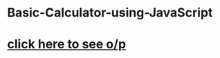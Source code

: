 # Basic-Calculator-using-JavaScript
# [click here to see o/p](https://vikrant019.github.io/ULOAX-Taxi-booking-using-html-css-/)

